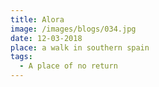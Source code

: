 ```yaml
---
title: Alora
image: /images/blogs/034.jpg
date: 12-03-2018
place: a walk in southern spain
tags:
  - A place of no return
---
```


